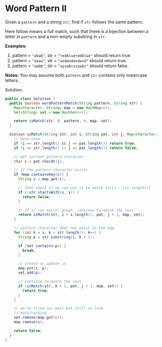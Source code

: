 # Word Pattern II

Given a `pattern` and a string `str`, find if `str` follows the same pattern.

Here follow means a full match, such that there is a bijection between a letter in `pattern` and a non-empty substring in `str`.

**Examples:**

1. pattern = `"abab"`, str = `"redblueredblue"` should return true.
2. pattern = `"aaaa"`, str = `"asdasdasdasd"` should return true.
3. pattern = `"aabb"`, str = `"xyzabcxzyabc"` should return false.

**Notes:**
You may assume both `pattern` and `str` contains only lowercase letters.

Solution:
```java
public class Solution {
  public boolean wordPatternMatch(String pattern, String str) {
    Map<Character, String> map = new HashMap<>();
    Set<String> set = new HashSet<>();

    return isMatch(str, 0, pattern, 0, map, set);
  }

  boolean isMatch(String str, int i, String pat, int j, Map<Character, String> map, Set<String> set) {
    // base case
    if (i == str.length() && j == pat.length()) return true;
    if (i == str.length() || j == pat.length()) return false;

    // get current pattern character
    char c = pat.charAt(j);

    // if the pattern character exists
    if (map.containsKey(c)) {
      String s = map.get(c);

      // then check if we can use it to match str[i...i+s.length()]
      if (!str.startsWith(s, i)) {
        return false;
      }

      // if it can match, great, continue to match the rest
      return isMatch(str, i + s.length(), pat, j + 1, map, set);
    }

    // pattern character does not exist in the map
    for (int k = i; k < str.length(); k++) {
      String p = str.substring(i, k + 1);

      if (set.contains(p)) {
        break;
      }

      // create or update it
      map.put(c, p);
      set.add(p);

      // continue to match the rest
      if (isMatch(str, k + 1, pat, j + 1, map, set)) {
        return true;
      }
    }

    // we've tried our best but still no luck
    // backtracking
    set.remove(map.get(c));
    map.remove(c);

    return false;
  }
}
```